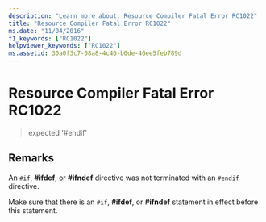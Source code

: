 ```yaml
---
description: "Learn more about: Resource Compiler Fatal Error RC1022"
title: "Resource Compiler Fatal Error RC1022"
ms.date: "11/04/2016"
f1_keywords: ["RC1022"]
helpviewer_keywords: ["RC1022"]
ms.assetid: 30a0f3c7-08a8-4c40-b0de-46ee5feb789d
---
```

# Resource Compiler Fatal Error RC1022

> expected '#endif'

## Remarks

An `#if`, **#ifdef**, or **#ifndef** directive was not terminated with an `#endif` directive.

Make sure that there is an `#if`, **#ifdef**, or **#ifndef** statement in effect before this statement.
